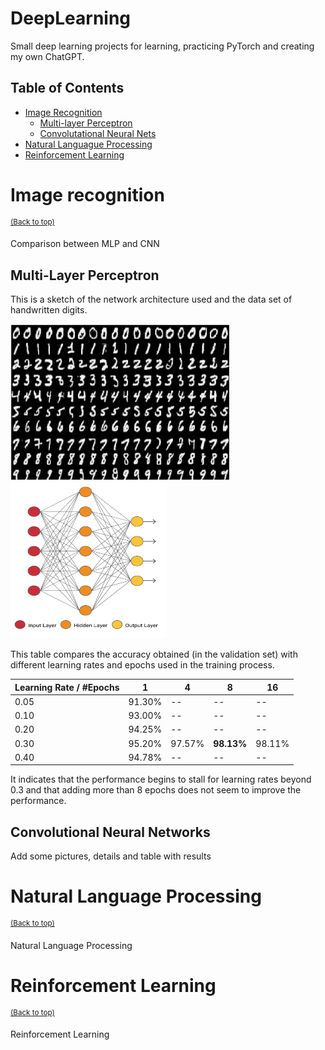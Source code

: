 # DeepLearning
Small deep learning projects for learning, practicing PyTorch and creating my own ChatGPT.

## Table of Contents

- [Image Recognition](#image-recognition)
  - [Multi-layer Perceptron](#multi-layer-perceptron)
  - [Convolutational Neural Nets](#convolutional-neural-networks)
- [Natural Languague Processing](#natural-language-processing)
- [Reinforcement Learning](#reinforcement-learning)


# Image recognition
<sup>[(Back to top)](#table-of-contents)</sup>

Comparison between MLP and CNN

## Multi-Layer Perceptron

This is a sketch of the network architecture used and the data set of handwritten digits.

<p float="middle">
<img src="img/mnist.png" width="350" height="250"/>
<img src="img/hidden_layer.png" width="250" height="250"/>
</p>

This table compares the accuracy obtained (in the validation set) with different learning rates and epochs used in the training process.

| Learning Rate / #Epochs | 1     | 4     | 8     | 16    |
|-------------------------|-------|-------|-------|-------|
| 0.05                    | 91.30% | -- | -- | -- |
| 0.10                    | 93.00% | -- | -- | -- |
| 0.20                    | 94.25% | -- | -- | -- |
| 0.30                    | 95.20% | 97.57% | **98.13%** | 98.11% |
| 0.40                    | 94.78% | -- | -- | -- |

It indicates that the performance begins to stall for learning rates beyond 0.3 and that adding more than 8 epochs does not seem to improve the performance.



## Convolutional Neural Networks

Add some pictures, details and table with results

# Natural Language Processing
<sup>[(Back to top)](#table-of-contents)</sup>

Natural Language Processing

# Reinforcement Learning
<sup>[(Back to top)](#table-of-contents)</sup>

Reinforcement Learning